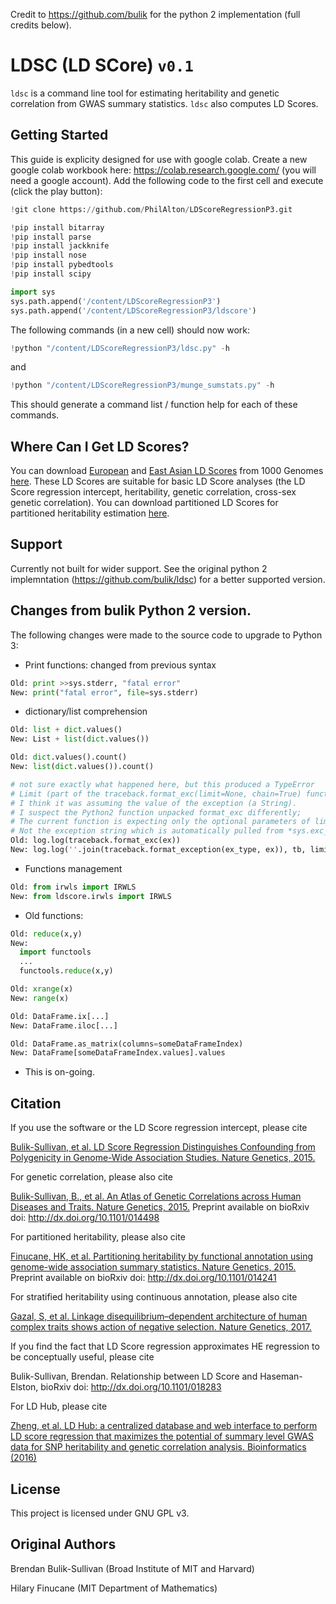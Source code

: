 Credit to https://github.com/bulik for the python 2 implementation (full credits below).

# LDSC (LD SCore) `v0.1`

`ldsc` is a command line tool for estimating heritability and genetic correlation from GWAS summary statistics. `ldsc` also computes LD Scores.


## Getting Started
This guide is explicity designed for use with google colab.
Create a new google colab workbook here: https://colab.research.google.com/ (you will need a google account).
Add the following code to the first cell and execute (click the play button):

```python
!git clone https://github.com/PhilAlton/LDScoreRegressionP3.git

!pip install bitarray
!pip install parse
!pip install jackknife
!pip install nose
!pip install pybedtools
!pip install scipy

import sys
sys.path.append('/content/LDScoreRegressionP3')
sys.path.append('/content/LDScoreRegressionP3/ldscore')
```
The following commands (in a new cell) should now work:
```python
!python "/content/LDScoreRegressionP3/ldsc.py" -h
```
and
```python
!python "/content/LDScoreRegressionP3/munge_sumstats.py" -h
```
This should generate a command list / function help for each of these commands. 

## Where Can I Get LD Scores?

You can download [European](https://data.broadinstitute.org/alkesgroup/LDSCORE/eur_w_ld_chr.tar.bz2) and [East Asian LD Scores](https://data.broadinstitute.org/alkesgroup/LDSCORE/eas_ldscores.tar.bz2) from 1000 Genomes [here](https://data.broadinstitute.org/alkesgroup/LDSCORE/). These LD Scores are suitable for basic LD Score analyses (the LD Score regression intercept, heritability, genetic correlation, cross-sex genetic correlation). You can download partitioned LD Scores for partitioned heritability estimation [here](http://data.broadinstitute.org/alkesgroup/LDSCORE/).


## Support

Currently not built for wider support. See the original python 2 implemntation (https://github.com/bulik/ldsc) for a better supported version.

## Changes from bulik Python 2 version.
The following changes were made to the source code to upgrade to Python 3:
- Print functions: changed from previous syntax
```python
Old: print >>sys.stderr, "fatal error"
New: print("fatal error", file=sys.stderr)
```
- dictionary/list comprehension
```python
Old: list + dict.values()
New: List + list(dict.values())
```
```python
Old: dict.values().count()
New: list(dict.values()).count()
```
```python
# not sure exactly what happened here, but this produced a TypeError
# Limit (part of the traceback.format_exc(limit=None, chain=True) function sytax) should be an int or None
# I think it was assuming the value of the exception (a String).
# I suspect the Python2 function unpacked format_exc differently; 
# The current function is expecting only the optional parameters of limit and chain, 
# Not the exception string which is automatically pulled from *sys.exc_info(). 
Old: log.log(traceback.format_exc(ex))
New: log.log(''.join(traceback.format_exception(ex_type, ex)), tb, limit=None, chain=True)))
```
- Functions management
```python
Old: from irwls import IRWLS 
New: from ldscore.irwls import IRWLS
```
- Old functions:
```python
Old: reduce(x,y)
New: 
  import functools
  ...
  functools.reduce(x,y)
```
```python
Old: xrange(x)
New: range(x)
```
```python
Old: DataFrame.ix[...]
New: DataFrame.iloc[...]
```
```python
Old: DataFrame.as_matrix(columns=someDataFrameIndex)
New: DataFrame[someDataFrameIndex.values].values
```
- This is on-going.


## Citation

If you use the software or the LD Score regression intercept, please cite

[Bulik-Sullivan, et al. LD Score Regression Distinguishes Confounding from Polygenicity in Genome-Wide Association Studies.
Nature Genetics, 2015.](http://www.nature.com/ng/journal/vaop/ncurrent/full/ng.3211.html)

For genetic correlation, please also cite

[Bulik-Sullivan, B., et al. An Atlas of Genetic Correlations across Human Diseases and Traits. Nature Genetics, 2015.](https://www.nature.com/articles/ng.3406) Preprint available on bioRxiv doi: http://dx.doi.org/10.1101/014498

For partitioned heritability, please also cite

[Finucane, HK, et al. Partitioning heritability by functional annotation using genome-wide association summary statistics. Nature Genetics, 2015.](https://www.nature.com/articles/ng.3404) Preprint available on bioRxiv doi: http://dx.doi.org/10.1101/014241

For stratified heritability using continuous annotation, please also cite

[Gazal, S, et al. Linkage disequilibrium–dependent architecture of human complex traits shows action of negative selection. Nature Genetics, 2017.](https://www.nature.com/articles/ng.3954) 

If you find the fact that LD Score regression approximates HE regression to be conceptually useful, please cite

Bulik-Sullivan, Brendan. Relationship between LD Score and Haseman-Elston, bioRxiv doi: http://dx.doi.org/10.1101/018283

For LD Hub, please cite

[Zheng, et al. LD Hub: a centralized database and web interface to perform LD score regression that maximizes the potential of summary level GWAS data for SNP heritability and genetic correlation analysis. Bioinformatics (2016)](https://doi.org/10.1093/bioinformatics/btw613)


## License

This project is licensed under GNU GPL v3.


## Original Authors

Brendan Bulik-Sullivan (Broad Institute of MIT and Harvard)

Hilary Finucane (MIT Department of Mathematics)
